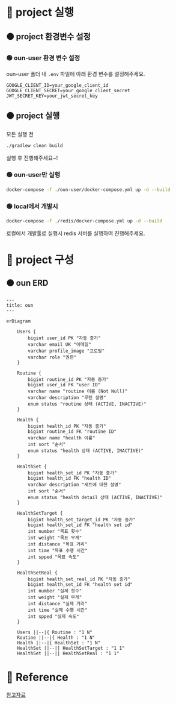# 🔴 project 실행

## 🟠 project 환경변수 설정

### 🟢 oun-user 환경 변수 설정
oun-user 폴더 내 `.env` 파일에 아래 환경 변수를 설정해주세요.

```
GOOGLE_CLIENT_ID=your_google_client_id
GOOGLE_CLIENT_SECRET=your_google_client_secret
JWT_SECRET_KEY=your_jwt_secret_key
```

## 🟠 project 실행

모든 실행 전

```bash
./gradlew clean build
```
실행 후 진행해주세요~!

### 🟢 oun-user만 실행

```bash
docker-compose -f ./oun-user/docker-compose.yml up -d --build
```

### 🟢 local에서 개발시

```bash
docker-compose -f ./redis/docker-compose.yml up -d --build
```

로컬에서 개발툴로 실행시 redis 서버를 실행하여 진행해주세요.

# 🔴 project 구성

## 🟠 oun ERD

```mermaid
---
title: oun
---

erDiagram

    Users {
        bigint user_id PK "자동 증가"
        varchar email UK "이메일"
        varchar profile_image "프로필"
        varchar role "권한"
    }
    
    Routine {
        bigint routine_id PK "자동 증가"
        bigint user_id FK "user ID"
        varchar name "routine 이름 (Not Null)"
        varchar description "루틴 설명"
        enum status "routine 상태 (ACTIVE, INACTIVE)"
    }
    
    Health {
        bigint health_id PK "자동 증가"
        bigint routine_id FK "routine ID"
        varchar name "health 이름"
        int sort "순서"
        enum status "health 상태 (ACTIVE, INACTIVE)"
    }

    HealthSet {
        bigint health_set_id PK "자동 증가"
        bigint health_id FK "health ID"
        varchar description "세트에 대한 설명"
        int sort "순서"
        enum status "health detail 상태 (ACTIVE, INACTIVE)"
    }

    HealthSetTarget {
        bigint health_set_target_id PK "자동 증가"
        bigint health_set_id FK "health set id"
        int number "목표 횟수"
        int weight "목표 무게"
        int distance "목표 거리"
        int time "목표 수행 시간"
        int spped "목표 속도"
    }

    HealthSetReal {
        bigint health_set_real_id PK "자동 증가"
        bigint health_set_id FK "health set id"
        int number "실제 횟수"
        int weight "실제 무게"
        int distance "실제 거리"
        int time "실제 수행 시간"
        int spped "실제 속도"
    }
    
    Users ||--|{ Routine : "1 N"
    Routine ||--|{ Health : "1 N"
    Health ||--|{ HealthSet : "1 N"
    HealthSet ||--|| HealthSetTarget : "1 1"
    HealthSet ||--|| HealthSetReal : "1 1"
```

# 📗 Reference

[참고자료](./global/reference/README.md)